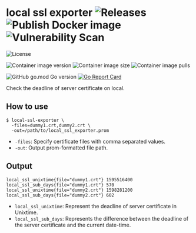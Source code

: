 # local ssl exporter ![Releases](https://github.com/transnano/local-ssl-exporter/workflows/Releases/badge.svg) ![Publish Docker image](https://github.com/transnano/local-ssl-exporter/workflows/Publish%20Docker%20image/badge.svg) ![Vulnerability Scan](https://github.com/transnano/local-ssl-exporter/workflows/Vulnerability%20Scan/badge.svg)

![License](https://img.shields.io/github/license/transnano/local-ssl-exporter?style=flat)

![Container image version](https://img.shields.io/docker/v/transnano/local-ssl-exporter/latest?style=flat)
![Container image size](https://img.shields.io/docker/image-size/transnano/local-ssl-exporter/latest?style=flat)
![Container image pulls](https://img.shields.io/docker/pulls/transnano/local-ssl-exporter?style=flat)

![GitHub go.mod Go version](https://img.shields.io/github/go-mod/go-version/transnano/local-ssl-exporter)
[![Go Report Card](https://goreportcard.com/badge/github.com/transnano/local-ssl-exporter)](https://goreportcard.com/report/github.com/transnano/local-ssl-exporter)

Check the deadline of server certificate on local.

## How to use

``` shell
$ local-ssl-exporter \
  -files=dummy1.crt,dummy2.crt \
  -out=/path/to/local_ssl_exporter.prom
```

- `-files`: Specify certificate files with comma separated values.
- `-out`: Output prom-formatted file path.

## Output

```
local_ssl_unixtime{file="dummy1.crt"} 1595516400
local_ssl_sub_days{file="dummy1.crt"} 570
local_ssl_unixtime{file="dummy2.crt"} 1598281200
local_ssl_sub_days{file="dummy2.crt"} 602
```

- `local_ssl_unixtime`: Represent the deadline of server certificate in Unixtime.
- `local_ssl_sub_days`: Represents the difference between the deadline of the server certificate and the current date-time.
